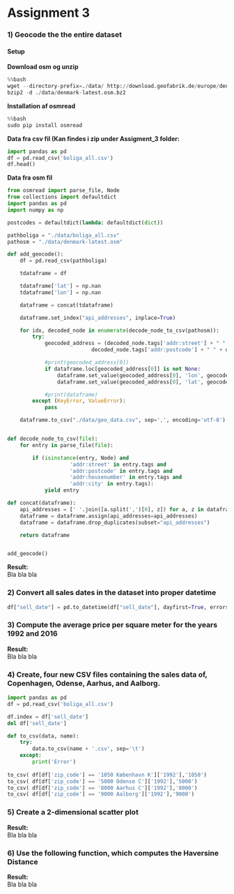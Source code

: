# Assignment 3

### 1) Geocode the the entire dataset
#### Setup

**Download osm og unzip**

```python
%%bash
wget --directory-prefix=./data/ http://download.geofabrik.de/europe/denmark-latest.osm.bz2
bzip2 -d ./data/denmark-latest.osm.bz2
```

**Installation af osmread**

```python
%%bash
sudo pip install osmread
```

**Data fra csv fil (Kan findes i zip under Assigment_3 folder:**

```python
import pandas as pd
df = pd.read_csv('boliga_all.csv')
df.head()
```

**Data fra osm fil**

```python
from osmread import parse_file, Node
from collections import defaultdict
import pandas as pd
import numpy as np

postcodes = defaultdict(lambda: defaultdict(dict))

pathboliga = "./data/boliga_all.csv"
pathosm = "./data/denmark-latest.osm"

def add_geocode():
    df = pd.read_csv(pathboliga)

    tdataframe = df

    tdataframe['lat'] = np.nan
    tdataframe['lon'] = np.nan

    dataframe = concat(tdataframe)

    dataframe.set_index("api_addresses", inplace=True)

    for idx, decoded_node in enumerate(decode_node_to_csv(pathosm)):
        try:
            geocoded_address = (decoded_node.tags['addr:street'] + " " + decoded_node.tags['addr:housenumber'] + " " + \
                           decoded_node.tags['addr:postcode'] + " " + decoded_node.tags['addr:city'], decoded_node.lon, decoded_node.lat)

            #print(geocoded_address[0])
            if dataframe.loc[geocoded_address[0]] is not None:
                dataframe.set_value(geocoded_address[0], 'lon', geocoded_address[1])
                dataframe.set_value(geocoded_address[0], 'lat', geocoded_address[2])

            #print(dataframe)
        except (KeyError, ValueError):
            pass

    dataframe.to_csv("./data/geo_data.csv", sep=',', encoding='utf-8')


def decode_node_to_csv(file):
    for entry in parse_file(file):

        if (isinstance(entry, Node) and
                    'addr:street' in entry.tags and
                    'addr:postcode' in entry.tags and
                    'addr:housenumber' in entry.tags and
                    'addr:city' in entry.tags):
            yield entry

def concat(dataframe):
    api_addresses = [' '.join([a.split(',')[0], z]) for a, z in dataframe[['street_str', 'zip_code']].values]
    dataframe = dataframe.assign(api_addresses=api_addresses)
    dataframe = dataframe.drop_duplicates(subset="api_addresses")

    return dataframe


add_geocode()

```

**Result:**
<br>
Bla bla bla


### 2) Convert all sales dates in the dataset into proper datetime
```python
df["sell_date"] = pd.to_datetime(df["sell_date"], dayfirst=True, errors='coerce')
```

### 3) Compute the average price per square meter for the years 1992 and 2016
**Result:**
<br>
Bla bla bla

### 4) Create, four new CSV files containing the sales data of, Copenhagen, Odense, Aarhus, and Aalborg.
```python
import pandas as pd
df = pd.read_csv('boliga_all.csv')

df.index = df['sell_date']
del df['sell_date']

def to_csv(data, name):
    try:
        data.to_csv(name + '.csv', sep='\t')
    except:
        print('Error')
    
to_csv( df[df['zip_code'] == '1050 København K']['1992'],'1050')   
to_csv( df[df['zip_code'] == '5000 Odense C']['1992'],'5000')   
to_csv( df[df['zip_code'] == '8000 Aarhus C']['1992'],'8000')   
to_csv( df[df['zip_code'] == '9000 Aalborg']['1992'],'9000')    
```

### 5) Create a 2-dimensional scatter plot
**Result:**
<br>
Bla bla bla

### 6) Use the following function, which computes the Haversine Distance
**Result:**
<br>
Bla bla bla

